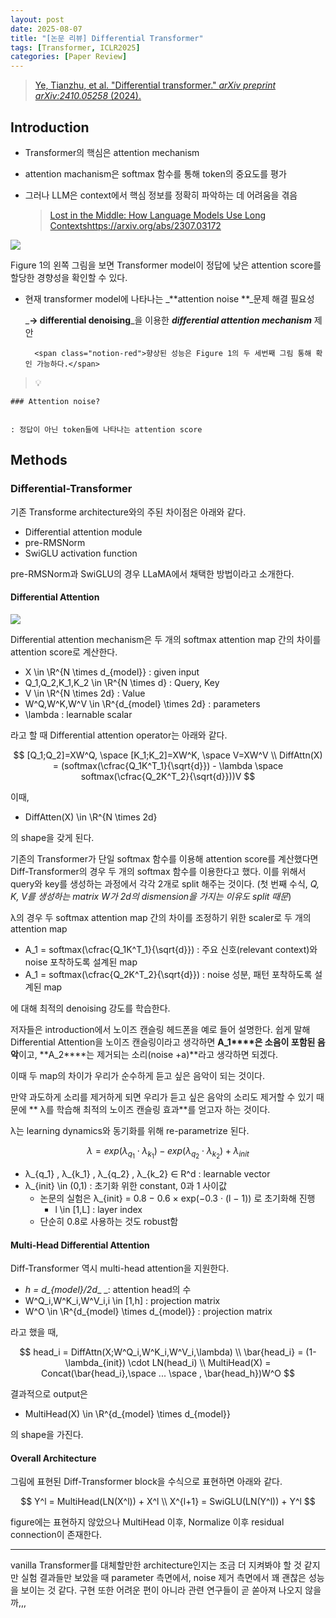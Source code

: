 ```yaml
---
layout: post
date: 2025-08-07
title: "[논문 리뷰] Differential Transformer"
tags: [Transformer, ICLR2025]
categories: [Paper Review]
---
```


> [Ye, Tianzhu, et al. "Differential transformer." ](https://arxiv.org/abs/2410.05258)[_arXiv preprint arXiv:2410.05258_](https://arxiv.org/abs/2410.05258)[ (2024).](https://arxiv.org/abs/2410.05258)



## Introduction

- Transformer의 핵심은 attention mechanism
- attention machanism은 softmax 함수를 통해 token의 중요도를 평가
- 그러나 LLM은 context에서 핵심 정보를 정확히 파악하는 데 어려움을 겪음

	> [Lost in the Middle: How Language Models Use Long Contextshttps://arxiv.org/abs/2307.03172](https://arxiv.org/abs/2307.03172)


![](https://prod-files-secure.s3.us-west-2.amazonaws.com/542b861c-36a8-4051-84e5-8804b6728dba/9083ea56-691a-4752-ae26-47f403431ac8/image.png?X-Amz-Algorithm=AWS4-HMAC-SHA256&X-Amz-Content-Sha256=UNSIGNED-PAYLOAD&X-Amz-Credential=ASIAZI2LB4666PJJ5KBH%2F20250811%2Fus-west-2%2Fs3%2Faws4_request&X-Amz-Date=20250811T180048Z&X-Amz-Expires=3600&X-Amz-Security-Token=IQoJb3JpZ2luX2VjELr%2F%2F%2F%2F%2F%2F%2F%2F%2F%2FwEaCXVzLXdlc3QtMiJHMEUCIQCZ2JINYi7kLhOnL9YbN3iMwcQjm6AuMn0l5MSQ3T3jaAIgDP8Bn2z9h84uLUe%2BBWzg5ui%2BNuLC4X7A1ipr37sTtXcqiAQI8v%2F%2F%2F%2F%2F%2F%2F%2F%2F%2FARAAGgw2Mzc0MjMxODM4MDUiDPo2rMlXhqKmwRYUKyrcA8cgk5esOsAKuCkevuUmztj2f0eqSz4%2FNpmHIqAJrrRcN9p8TW%2BtOnYwokXKbILmnZRX7eMh8CEDjzvHRYY6dche3ishQ22%2F1zY0vXYcwatm9%2FXvzXyGwyt44SMxLg%2FEfl%2FHPkYLE43uB8zrWgx3JijLIiIFvsNeAos3gQXFGjq4T01FT97SMzzFFdLdjSlmi6OXp0eHT0XTvx1vDmLbQgxnpu8WhEyGLvZKpsZj73VuRjgeOuXE0H20TA5g8JC%2BGsVcaLFjsxXy%2BqeY4nWm718Xt64pP32Tcn0vGTaTYC%2BKTZ4bxCxKVck48xDuPSGg93a5bJK%2B9gzt79aAmb0X9vV%2BB%2Bx%2B%2BgESrOGqFWUh4FR2WofFb0y90Jf%2BCcuslwFXlyzCLMWJvZe1uFTaJVIFH17bWrDocuvTQNUEd3UIL0xBFz7hFJ74i%2B8BsGOIvgl4yMtd5yRM%2B2ljfQhAcJxXY%2BM8NoO6VkBMZUnH8hhlTZr2s3WlLrV6%2FjVdoYsRuWCl44QWQswdzlLzwo6895mXwaCoMgovIvRIxvt1JRp4bOpVv2lA7F7NNlxutbYC7%2BehfIIQhvOjhX785eYZUnHsV4dioaZ2WE1Iie%2BpO7CMrroRZQOn%2F8NGz2BhpP9HMMLN6MQGOqUBQ74SYIaAsReKM5ec6Ec52MJICVsOqNHwlQ0478l%2B5Eqfugvj0qkkXlTajwB4%2FZOTQTcRvqWecWczt2TN472nfpxLl20Cobkfn3QSQue4lbV7RhuS5FykMooy8w2vTjfHjEMTJMVCJwtaIKbm8rtKrQAN50ms4dWud7SV%2FEbGGjyyOx8X1I9jwmuLcT0YgFAWhhAEBvlh7181CUOwbXLvbli%2F7kVE&X-Amz-Signature=c4deb75d8c8aea2e91bd184ec6bc6aae4407f071c3bf4647ca1257c7f168f748&X-Amz-SignedHeaders=host&x-amz-checksum-mode=ENABLED&x-id=GetObject)


Figure 1의 왼쪽 그림을 보면 Transformer model이 정답에 낮은 attention score를 할당한 경향성을 확인할 수 있다.

- 현재 transformer model에 나타나는 _**attention noise **_문제 해결 필요성

	_**→ differential denoising**_을 이용한 _**differential attention mechanism**_ 제안


		<span class="notion-red">향상된 성능은 Figure 1의 두 세번째 그림 통해 확인 가능하다.</span>


> 💡 


	### Attention noise?


	: 정답이 아닌 token들에 나타나는 attention score



## Methods



### Differential-Transformer


기존 Transforme architecture와의 주된 차이점은 아래와 같다.

- Differential attention module
- pre-RMSNorm
- SwiGLU activation function

pre-RMSNorm과 SwiGLU의 경우 LLaMA에서 채택한 방법이라고 소개한다.



#### Differential Attention


![](https://prod-files-secure.s3.us-west-2.amazonaws.com/542b861c-36a8-4051-84e5-8804b6728dba/116d70b2-1963-4810-9167-f4c7d8a06e8f/image.png?X-Amz-Algorithm=AWS4-HMAC-SHA256&X-Amz-Content-Sha256=UNSIGNED-PAYLOAD&X-Amz-Credential=ASIAZI2LB4666PJJ5KBH%2F20250811%2Fus-west-2%2Fs3%2Faws4_request&X-Amz-Date=20250811T180048Z&X-Amz-Expires=3600&X-Amz-Security-Token=IQoJb3JpZ2luX2VjELr%2F%2F%2F%2F%2F%2F%2F%2F%2F%2FwEaCXVzLXdlc3QtMiJHMEUCIQCZ2JINYi7kLhOnL9YbN3iMwcQjm6AuMn0l5MSQ3T3jaAIgDP8Bn2z9h84uLUe%2BBWzg5ui%2BNuLC4X7A1ipr37sTtXcqiAQI8v%2F%2F%2F%2F%2F%2F%2F%2F%2F%2FARAAGgw2Mzc0MjMxODM4MDUiDPo2rMlXhqKmwRYUKyrcA8cgk5esOsAKuCkevuUmztj2f0eqSz4%2FNpmHIqAJrrRcN9p8TW%2BtOnYwokXKbILmnZRX7eMh8CEDjzvHRYY6dche3ishQ22%2F1zY0vXYcwatm9%2FXvzXyGwyt44SMxLg%2FEfl%2FHPkYLE43uB8zrWgx3JijLIiIFvsNeAos3gQXFGjq4T01FT97SMzzFFdLdjSlmi6OXp0eHT0XTvx1vDmLbQgxnpu8WhEyGLvZKpsZj73VuRjgeOuXE0H20TA5g8JC%2BGsVcaLFjsxXy%2BqeY4nWm718Xt64pP32Tcn0vGTaTYC%2BKTZ4bxCxKVck48xDuPSGg93a5bJK%2B9gzt79aAmb0X9vV%2BB%2Bx%2B%2BgESrOGqFWUh4FR2WofFb0y90Jf%2BCcuslwFXlyzCLMWJvZe1uFTaJVIFH17bWrDocuvTQNUEd3UIL0xBFz7hFJ74i%2B8BsGOIvgl4yMtd5yRM%2B2ljfQhAcJxXY%2BM8NoO6VkBMZUnH8hhlTZr2s3WlLrV6%2FjVdoYsRuWCl44QWQswdzlLzwo6895mXwaCoMgovIvRIxvt1JRp4bOpVv2lA7F7NNlxutbYC7%2BehfIIQhvOjhX785eYZUnHsV4dioaZ2WE1Iie%2BpO7CMrroRZQOn%2F8NGz2BhpP9HMMLN6MQGOqUBQ74SYIaAsReKM5ec6Ec52MJICVsOqNHwlQ0478l%2B5Eqfugvj0qkkXlTajwB4%2FZOTQTcRvqWecWczt2TN472nfpxLl20Cobkfn3QSQue4lbV7RhuS5FykMooy8w2vTjfHjEMTJMVCJwtaIKbm8rtKrQAN50ms4dWud7SV%2FEbGGjyyOx8X1I9jwmuLcT0YgFAWhhAEBvlh7181CUOwbXLvbli%2F7kVE&X-Amz-Signature=e233a25c92a04a31616e735a3ca262dcf1a0b6444d61fa3d1b72745006aef7cb&X-Amz-SignedHeaders=host&x-amz-checksum-mode=ENABLED&x-id=GetObject)


Differential attention mechanism은 두 개의 softmax attention map 간의 차이를 attention score로 계산한다.

- X \in \R^{N \times d\_{model}} : given input
- Q\_1,Q\_2,K\_1,K\_2 \in \R^{N \times d} : Query, Key
- V \in \R^{N \times 2d} : Value
- W^Q,W^K,W^V \in \R^{d\_{model} \times 2d} : parameters
- \lambda : learnable scalar

라고 할 때 Differential attention operator는 아래와 같다.


$$
[Q_1;Q_2]=XW^Q, \space [K_1;K_2]=XW^K, \space V=XW^V \\
DiffAttn(X) = (softmax(\cfrac{Q_1K^T_1}{\sqrt{d}}) - \lambda \space softmax(\cfrac{Q_2K^T_2}{\sqrt{d}}))V
$$


이때,

- DiffAtten(X) \in \R^{N \times 2d}

의 shape을 갖게 된다.


기존의 Transformer가 단일 softmax 함수를 이용해 attention score를 계산했다면 Diff-Transformer의 경우 두 개의 softmax 함수를 이용한다고 했다. 이를 위해서 query와 key를 생성하는 과정에서 각각 2개로 split 해주는 것이다. <span class="notion-red">(첫 번째 수식, </span><span class="notion-red">_Q, K, V를 생성하는 matrix W가 2d의 dismension을 가지는 이유도 split 때문_</span><span class="notion-red">)</span>


 λ의 경우 두 softmax attention map 간의 차이를 조정하기 위한 scaler로 두 개의 attention map

- A\_1 = softmax(\cfrac{Q\_1K^T\_1}{\sqrt{d}}) : 주요 신호(relevant context)와 noise 포착하도록 설계된 map
- A\_1 = softmax(\cfrac{Q\_2K^T\_2}{\sqrt{d}}) : noise 성분, 패턴 포착하도록 설계된 map 

에 대해 최적의 denoising 강도를 학습한다.


저자들은 introduction에서 노이즈 캔슬링 헤드폰을 예로 들어 설명한다. 쉽게 말해 Differential Attention을 노이즈 캔슬링이라고 생각하면 **A\_1****은 소음이 포함된 음악**이고, **A\_2****는 제거되는 소리(noise +a)**라고 생각하면 되겠다. 


이때 두 map의 차이가 우리가 순수하게 듣고 싶은 음악이 되는 것이다. 


만약 과도하게 소리를 제거하게 되면 우리가 듣고 싶은 음악의 소리도 제거할 수 있기 때문에 ** λ를 학습해 최적의 노이즈 캔슬링 효과**를 얻고자 하는 것이다.


λ는 learning dynamics와 동기화를 위해 re-parametrize 된다.


$$
\lambda = exp(\lambda_{q_1} \cdot \lambda_{k_1}) - exp(\lambda_{q_2} \cdot \lambda_{k_2}) + \lambda_{init}
$$

- λ\_{q\_1} , λ\_{k\_1} , λ\_{q\_2} , λ\_{k\_2} ∈ R^d : learnable vector
- λ\_{init} \in (0,1) : 초기화 위한 constant, 0과 1 사이값
	- 논문의 실험은 λ\_{init} = 0.8 − 0.6 × exp(−0.3 · (l − 1)) 로 초기화해 진행
		- l \in [1,L] : layer index
	- 단순히 0.8로 사용하는 것도 robust함


#### **Multi-Head Differential Attention**


Diff-Transformer 역시 multi-head attention을 지원한다.

- _h = d\_{model}/2d__ _: attention head의 수
- W^Q\_i,W^K\_i,W^V\_i,i \in [1,h] : projection matrix
- W^O \in \R^{d\_{model} \times d\_{model}} : projection matrix

라고 했을 때,


$$
head_i = DiffAttn(X;W^Q_i,W^K_i,W^V_i,\lambda) \\
\bar{head_i} = (1-\lambda_{init}) \cdot LN(head_i) \\
MultiHead(X) = Concat(\bar{head_i},\space ... \space , \bar{head_h})W^O
$$


결과적으로 output은

- MultiHead(X) \in \R^{d\_{model} \times d\_{model}}

의 shape을 가진다.



#### Overall Architecture


그림에 표현된 Diff-Transformer block을 수식으로 표현하면 아래와 같다.


$$
Y^l = MultiHead(LN(X^l)) + X^l \\
X^{l+1} = SwiGLU(LN(Y^l)) + Y^l
$$


figure에는 표현하지 않았으나 MultiHead 이후, Normalize 이후 residual connection이 존재한다.


---


vanilla Transformer를 대체할만한 architecture인지는 조금 더 지켜봐야 할 것 같지만 실험 결과들만 보았을 때 parameter 측면에서, noise 제거 측면에서 꽤 괜찮은 성능을 보이는 것 같다. 구현 또한 어려운 편이 아니라 관련 연구들이 곧 쏟아져 나오지 않을까,,,


